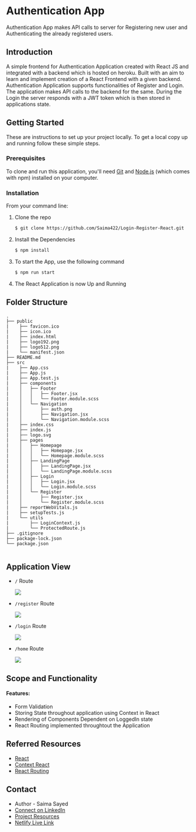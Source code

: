 
# Authentication App
Authentication App makes API calls to server for Registering new user and Authenticating the already registered users.

## Introduction

A simple frontend for Authentication Application created with React JS and integrated with a backend which is hosted on heroku. Built with an aim to learn and implement creation of a React Frontend with a given backend. Authentication Application supports functionalities of Register and Login. The application makes API calls to the backend for the same. During the Login the server responds with a JWT token which is then stored in applications state.

## Getting Started

These are instructions to set up your project locally.
To get a local copy up and running follow these simple steps.

### Prerequisites

To clone and run this application, you'll need [Git](https://git-scm.com/book/en/v2/Getting-Started-Installing-Git) and [Node.js](https://www.digitalocean.com/community/tutorials/how-to-install-node-js-on-ubuntu-18-04) (which comes with npm) installed on your computer.

### Installation

From your command line:

1. Clone the repo
   ```sh
   $ git clone https://github.com/Saima422/Login-Register-React.git
   ```
2. Install the Dependencies
   ```sh
   $ npm install
   ```
3. To start the App, use the following command
    ```sh
    $ npm run start
    ```
4. The React Application is now Up and Running


## Folder Structure
```
.
├── public 
|    ├── favicon.ico
|    ├── icon.ico
|    ├── index.html
|    ├── logo192.png
|    ├── logo512.png
|    └── manifest.json
├── README.md
├── src
|    ├── App.css
|    ├── App.js
|    ├── App.test.js
|    ├── components
|    │   ├── Footer
|    │   │   ├── Footer.jsx
|    │   │   └── Footer.module.scss
|    │   └── Navigation
|    │       ├── auth.png
|    │       ├── Navigation.jsx
|    │       └── Navigation.module.scss
|    ├── index.css
|    ├── index.js
|    ├── logo.svg
|    ├── pages
|    │   ├── Homepage
|    │   │   ├── Homepage.jsx
|    │   │   └── Homepage.module.scss
|    │   ├── LandingPage
|    │   │   ├── LandingPage.jsx
|    │   │   └── LandingPage.module.scss
|    │   ├── Login
|    │   │   ├── Login.jsx
|    │   │   └── Login.module.scss
|    │   └── Register
|    │       ├── Register.jsx
|    │       └── Register.module.scss
|    ├── reportWebVitals.js
|    ├── setupTests.js
|    └── utils
|        ├── LoginContext.js
|        └── ProtectedRoute.js
├── .gitignore
├── package-lock.json
└── package.json


```
## Application View

* `/` Route

    ![](https://saima422.github.io/Image-JSON-Data-Repo/login-register-images/default-route.png)

* `/register` Route

    ![](https://saima422.github.io/Image-JSON-Data-Repo/login-register-images/register-route.png)

* `/login` Route

    ![](https://saima422.github.io/Image-JSON-Data-Repo/login-register-images/login-route.png)

* `/home` Route

    ![](https://saima422.github.io/Image-JSON-Data-Repo/login-register-images/home-route.png)


## Scope and Functionality

#### Features:
* Form Validation 
* Storing State throughout application using Context in React
* Rendering of Components Dependent on LoggedIn state 
* React Routing implemented throughtout the Application


## Referred Resources
* [React](https://reactjs.org/docs/getting-started.html)
* [Context React](https://reactjs.org/docs/context.html)
* [React Routing](https://reactrouter.com/web/guides/quick-start)

## Contact

* Author - Saima Sayed 
* [Connect on LinkedIn](https://www.linkedin.com/in/saima-sayed-6482481b9/)
* [Project Resources](https://github.com/Saima422/Login-Register-React)
* [Netlify Live Link](https://admiring-perlman-1cdede.netlify.app/)








